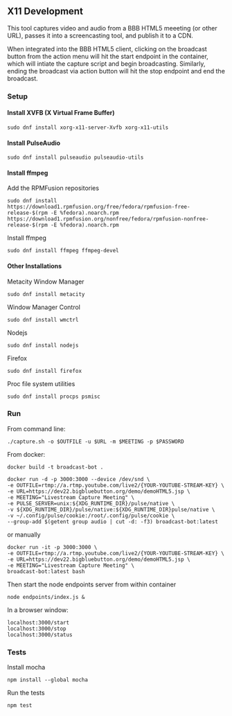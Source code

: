 ## X11 Development

This tool captures video and audio from a BBB HTML5 meeeting (or other URL), passes it into a screencasting tool, and publish it to a CDN.

When integrated into the BBB HTML5 client, clicking on the broadcast button from the action menu will hit the start endpoint in the container, which will intiate the capture script and begin broadcasting. Similarly, ending the broadcast via action button will hit the stop endpoint and end the broadcast.


### Setup

#### Install XVFB (X Virtual Frame Buffer)
```
sudo dnf install xorg-x11-server-Xvfb xorg-x11-utils
```

#### Install PulseAudio
```
sudo dnf install pulseaudio pulseaudio-utils
```

#### Install ffmpeg
Add the RPMFusion repositories
```
sudo dnf install https://download1.rpmfusion.org/free/fedora/rpmfusion-free-release-$(rpm -E %fedora).noarch.rpm https://download1.rpmfusion.org/nonfree/fedora/rpmfusion-nonfree-release-$(rpm -E %fedora).noarch.rpm
```

Install ffmpeg
```
sudo dnf install ffmpeg ffmpeg-devel
```

#### Other Installations
Metacity Window Manager
```
sudo dnf install metacity
```

Window Manager Control
```
sudo dnf install wmctrl
```

Nodejs
```
sudo dnf install nodejs
```

Firefox
```
sudo dnf install firefox
```

Proc file system utilities
```
sudo dnf install procps psmisc
```

### Run
From command line:
```
./capture.sh -o $OUTFILE -u $URL -m $MEETING -p $PASSWORD
```
From docker:
```
docker build -t broadcast-bot .

docker run -d -p 3000:3000 --device /dev/snd \
-e OUTFILE=rtmp://a.rtmp.youtube.com/live2/{YOUR-YOUTUBE-STREAM-KEY} \
-e URL=https://dev22.bigbluebutton.org/demo/demoHTML5.jsp \
-e MEETING="Livestream Capture Meeting" \
-e PULSE_SERVER=unix:${XDG_RUNTIME_DIR}/pulse/native \
-v ${XDG_RUNTIME_DIR}/pulse/native:${XDG_RUNTIME_DIR}pulse/native \
-v ~/.config/pulse/cookie:/root/.config/pulse/cookie \
--group-add $(getent group audio | cut -d: -f3) broadcast-bot:latest
```
or manually
```
docker run -it -p 3000:3000 \
-e OUTFILE=rtmp://a.rtmp.youtube.com/live2/{YOUR-YOUTUBE-STREAM-KEY} \
-e URL=https://dev22.bigbluebutton.org/demo/demoHTML5.jsp \
-e MEETING="Livestream Capture Meeting" \
broadcast-bot:latest bash
```

Then start the node endpoints server from within container
```
node endpoints/index.js &
```

In a browser window:
```
localhost:3000/start
localhost:3000/stop
localhost:3000/status
```

### Tests
Install mocha
```
npm install --global mocha
```
Run the tests
```
npm test
```
